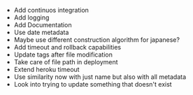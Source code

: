 - Add continuos integration
- Add logging
- Add Documentation
- Use date metadata
- Maybe use different construction algorithm for japanese?
- Add timeout and rollback capabilities
- Update tags after file modification
- Take care of file path in deployment
- Extend heroku timeout
- Use similarity now with just name but also with all metadata
- Look into trying to update something that doesn't exist
